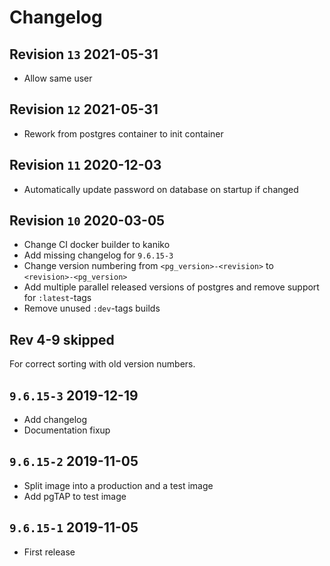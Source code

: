 # Changelog
## Revision `13` 2021-05-31

* Allow same user

## Revision `12` 2021-05-31

* Rework from postgres container to init container

## Revision `11` 2020-12-03

* Automatically update password on database on startup if changed

## Revision `10` 2020-03-05
* Change CI docker builder to kaniko
* Add missing changelog for `9.6.15-3`
* Change version numbering from `<pg_version>-<revision>` to
  `<revision>-<pg_version>`
* Add multiple parallel released versions of postgres and remove support for
  `:latest`-tags
* Remove unused `:dev`-tags builds

## Rev 4-9 skipped
For correct sorting with old version numbers.

## `9.6.15-3` 2019-12-19
* Add changelog
* Documentation fixup

## `9.6.15-2` 2019-11-05
* Split image into a production and a test image
* Add pgTAP to test image

## `9.6.15-1` 2019-11-05
* First release
